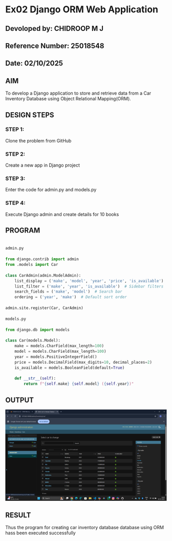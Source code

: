 # Ex02 Django ORM Web Application
## Devoloped by: CHIDROOP M J
## Reference Number: 25018548
## Date: 02/10/2025

## AIM
To develop a Django application to store and retrieve data from a Car Inventory Database using Object Relational Mapping(ORM).

## DESIGN STEPS

### STEP 1:
Clone the problem from GitHub

### STEP 2:
Create a new app in Django project

### STEP 3:
Enter the code for admin.py and models.py

### STEP 4:
Execute Django admin and create details for 10 books

## PROGRAM
```python

admin.py

from django.contrib import admin
from .models import Car

class CarAdmin(admin.ModelAdmin):
    list_display = ('make', 'model', 'year', 'price', 'is_available')  # Columns in table
    list_filter = ('make', 'year', 'is_available')  # Sidebar filters
    search_fields = ('make', 'model')  # Search bar
    ordering = ('year', 'make')  # Default sort order

admin.site.register(Car, CarAdmin)

models.py

from django.db import models

class Car(models.Model):
    make = models.CharField(max_length=100)
    model = models.CharField(max_length=100)
    year = models.PositiveIntegerField()
    price = models.DecimalField(max_digits=10, decimal_places=2)
    is_available = models.BooleanField(default=True)

    def __str__(self):
        return f"{self.make} {self.model} ({self.year})"

```


## OUTPUT

![alt text](<Screenshot (24).png>)


## RESULT
Thus the program for creating car inventory database database using ORM hass been executed successfully

